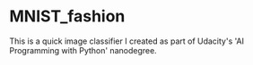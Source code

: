# MNIST_fashion
This is a quick image classifier I created as part of Udacity's 'AI Programming with Python' nanodegree.
